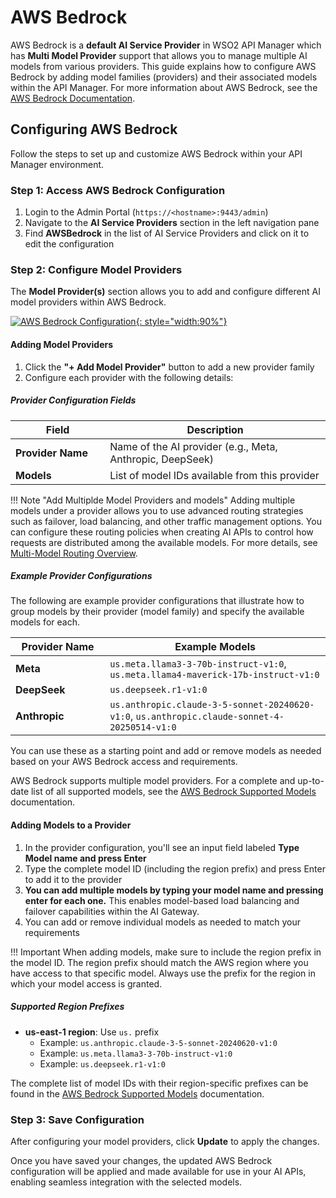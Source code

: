 # AWS Bedrock

AWS Bedrock is a **default AI Service Provider** in WSO2 API Manager which has **Multi Model Provider** support that allows you to manage multiple AI models from various providers. This guide explains how to configure AWS Bedrock by adding model families (providers) and their associated models within the API Manager. For more information about AWS Bedrock, see the [AWS Bedrock Documentation](https://docs.aws.amazon.com/bedrock/).
## Configuring AWS Bedrock

Follow the steps to set up and customize AWS Bedrock within your API Manager environment.

### Step 1: Access AWS Bedrock Configuration

1. Login to the Admin Portal (`https://<hostname>:9443/admin`)
2. Navigate to the **AI Service Providers** section in the left navigation pane
3. Find **AWSBedrock** in the list of AI Service Providers and click on it to edit the configuration

### Step 2: Configure Model Providers

The **Model Provider(s)** section allows you to add and configure different AI model providers within AWS Bedrock.

[![AWS Bedrock Configuration]({{base_path}}/assets/img/learn/ai-gateway/aws-bedrock-config.png){: style="width:90%"}]({{base_path}}/assets/img/learn/ai-gateway/aws-bedrock-config.png)
#### Adding Model Providers

1. Click the **"+ Add Model Provider"** button to add a new provider family
2. Configure each provider with the following details:

##### Provider Configuration Fields

<table>
    <thead>
        <tr>
            <th style="width: 30%">Field</th>
            <th style="width: 70%">Description</th>
        </tr>
    </thead>
    <tbody>
        <tr>
            <td><strong>Provider Name</strong></td>
            <td>Name of the AI provider (e.g., Meta, Anthropic, DeepSeek)</td>
        </tr>
        <tr>
            <td><strong>Models</strong></td>
            <td>List of model IDs available from this provider</td>
        </tr>
    </tbody>
</table>

!!! Note "Add Multiplde Model Providers and models"
    Adding multiple models under a provider allows you to use advanced routing strategies such as failover, load balancing, and other traffic management options. You can configure these routing policies when creating AI APIs to control how requests are distributed among the available models. For more details, see [Multi-Model Routing Overview]({{base_path}}/ai-gateway/multi-model-routing/overview/).

##### Example Provider Configurations

The following are example provider configurations that illustrate how to group models by their provider (model family) and specify the available models for each.

<table>
    <thead>
        <tr>
            <th style="width: 30%">Provider Name</th>
            <th style="width: 70%">Example Models</th>
        </tr>
    </thead>
    <tbody>
        <tr>
            <td><strong>Meta</strong></td>
            <td><code>us.meta.llama3-3-70b-instruct-v1:0</code>, <code>us.meta.llama4-maverick-17b-instruct-v1:0</code></td>
        </tr>
        <tr>
            <td><strong>DeepSeek</strong></td>
            <td><code>us.deepseek.r1-v1:0</code></td>
        </tr>
        <tr>
            <td><strong>Anthropic</strong></td>
            <td><code>us.anthropic.claude-3-5-sonnet-20240620-v1:0</code>, <code>us.anthropic.claude-sonnet-4-20250514-v1:0</code></td>
        </tr>
    </tbody>
</table>

You can use these as a starting point and add or remove models as needed based on your AWS Bedrock access and requirements.

AWS Bedrock supports multiple model providers. For a complete and up-to-date list of all supported models, see the [AWS Bedrock Supported Models](https://docs.aws.amazon.com/bedrock/latest/userguide/models-supported.html) documentation.

#### Adding Models to a Provider

1. In the provider configuration, you'll see an input field labeled **Type Model name and press Enter**
2. Type the complete model ID (including the region prefix) and press Enter to add it to the provider
3. **You can add multiple models by typing your model name and pressing enter for each one.** This enables model-based load balancing and failover capabilities within the AI Gateway.
4. You can add or remove individual models as needed to match your requirements

!!! Important
    When adding models, make sure to include the region prefix in the model ID. The region prefix should match the AWS region where you have access to that specific model. Always use the prefix for the region in which your model access is granted.

##### Supported Region Prefixes

- **us-east-1 region**: Use `us.` prefix
  - Example: `us.anthropic.claude-3-5-sonnet-20240620-v1:0`
  - Example: `us.meta.llama3-3-70b-instruct-v1:0`
  - Example: `us.deepseek.r1-v1:0`

The complete list of model IDs with their region-specific prefixes can be found in the [AWS Bedrock Supported Models](https://docs.aws.amazon.com/bedrock/latest/userguide/models-supported.html) documentation.

### Step 3: Save Configuration

After configuring your model providers, click **Update** to apply the changes.

Once you have saved your changes, the updated AWS Bedrock configuration will be applied and made available for use in your AI APIs, enabling seamless integration with the selected models.
